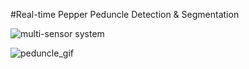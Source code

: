 #Real-time Pepper Peduncle Detection & Segmentation

![multi-sensor system](https://github.com/user-attachments/assets/8f9fce95-7c58-4c3b-9f88-ab64a3192059)




![peduncle_gif](https://github.com/user-attachments/assets/79d08d38-2888-4ea2-bb02-1661fc45b9e4)
